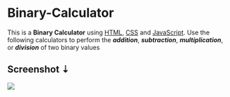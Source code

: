 # Binary-Calculator
This is a **Binary Calculator** using [HTML](https://en.wikipedia.org/wiki/HTML), [CSS](https://en.wikipedia.org/wiki/Cascading_Style_Sheets) and [JavaScript](https://en.wikipedia.org/wiki/JavaScript).
Use the following calculators to perform the ***addition***, ***subtraction***, ***multiplication***, or ***division*** of two binary values
## Screenshot ⇣
<img src="https://raw.githubusercontent.com/souravm77/Binary-Calculator/master/screenshot.PNG" >
